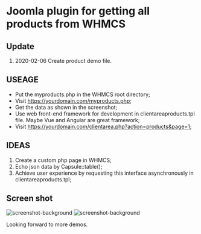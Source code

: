 # Joomla plugin for getting all products from WHMCS

## Update

1. 2020-02-06 Create product demo file.

## USEAGE

* Put the myproducts.php in the WHMCS root directory;
* Visit https://yourdomain.com/myproducts.php;
* Get the data as shown in the screenshot;
* Use web front-end framework for development in clientareaproducts.tpl file. Maybe Vue and Angular are great framework;
* Visit https://yourdomain.com/clientarea.php?action=products&page=1;

## IDEAS

1. Create a custom php page in WHMCS;
2. Echo json data by Capsule::table();
3. Achieve user experience by requesting this interface asynchronously in clientareaproducts.tpl;

## Screen shot

![screenshot-background](screen/screenshot-1.jpg)
![screenshot-background](screen/screenshot-2.jpg)

Looking forward to more demos.

